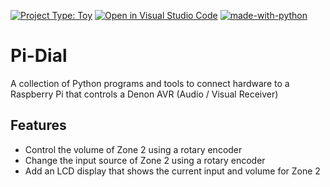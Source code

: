 [![Project Type: Toy](https://img.shields.io/badge/project%20type-toy-blue)](https://project-types.github.io/#toy)
[![Open in Visual Studio Code](https://open.vscode.dev/badges/open-in-vscode.svg)](https://open.vscode.dev/organization/repository)
[![made-with-python](https://img.shields.io/badge/Made%20with-Python-1f425f.svg)](https://www.python.org/)

# Pi-Dial
A collection of Python programs and tools to connect hardware to a Raspberry Pi that controls a Denon AVR (Audio / Visual Receiver)

## Features
* Control the volume of Zone 2 using a rotary encoder
* Change the input source of Zone 2 using a rotary encoder
* Add an LCD display that shows the current input and volume for Zone 2
  

